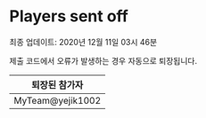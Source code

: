 # Players sent off
최종 업데이트: 2020년 12월 11일 03시 46분


제출 코드에서 오류가 발생하는 경우 자동으로 퇴장됩니다.


| 퇴장된 참가자 |
|:---:|
| MyTeam@yejik1002 |